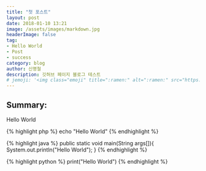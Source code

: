 ```yaml
---
title: "첫 포스트"
layout: post
date: 2018-01-10 13:21
image: /assets/images/markdown.jpg
headerImage: false
tag:
- Hello World
- Post
- success
category: blog
author: 신명철
description: 깃허브 페이지 블로그 테스트 
# jemoji: '<img class="emoji" title=":ramen:" alt=":ramen:" src="https://assets.github.com/images/icons/emoji/unicode/1f35c.png" height="20" width="20" align="absmiddle">'
---
```


## Summary:

Hello World

{% highlight php %}
echo "Hello World"
{% endhighlight %}

{% highlight java %}
public static void main(String args[]){
	System.out.println("Hello World");
}
{% endhighlight %}

{% highlight python %}
print("Hello World")
{% endhighlight %}